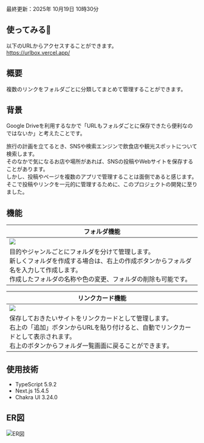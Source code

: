 最終更新：2025年 10月19日 10時30分<br> 

## 使ってみる🎉
以下のURLからアクセスすることができます。<br>
https://urlbox.vercel.app/

## 概要
複数のリンクをフォルダごとに分類してまとめて管理することができます。<br>

## 背景
Google Driveを利用するなかで「URLもフォルダごとに保存できたら便利なのではないか」と考えたことです。

旅行の計画を立てるとき、SNSや検索エンジンで飲食店や観光スポットについて検索します。<br>
そのなかで気になるお店や場所があれば、SNSの投稿やWebサイトを保存することがあります。<br>
しかし、投稿やページを複数のアプリで管理することは面倒であると感じます。<br>
そこで投稿やリンクを一元的に管理するために、このプロジェクトの開発に至りました。

## 機能
| フォルダ機能 |
| --- |
| ![](https://github.com/user-attachments/assets/e6e8c65c-63d0-46fc-b881-6e62bd8bd17b) |
| 目的やジャンルごとにフォルダを分けて管理します。<br> 新しくフォルダを作成する場合は、右上の作成ボタンからフォルダ名を入力して作成します。<br> 作成したフォルダの名称や色の変更、フォルダの削除も可能です。|

| リンクカード機能 |
 | --- |
 | ![](https://github.com/user-attachments/assets/50f181df-90c0-44f2-b02d-5ec6ddc9d099) |
 | 保存しておきたいサイトをリンクカードとして管理します。<br>右上の「追加」ボタンからURLを貼り付けると、自動でリンクカードとして表示されます。<br> 右上のボタンからフォルダ一覧画面に戻ることができます。|

## 使用技術
- TypeScript 5.9.2
- Next.js 15.4.5
- Chakra UI 3.24.0

## ER図
![ER図](https://github.com/user-attachments/assets/3a535c44-f02e-4417-a044-884491f014e9)

